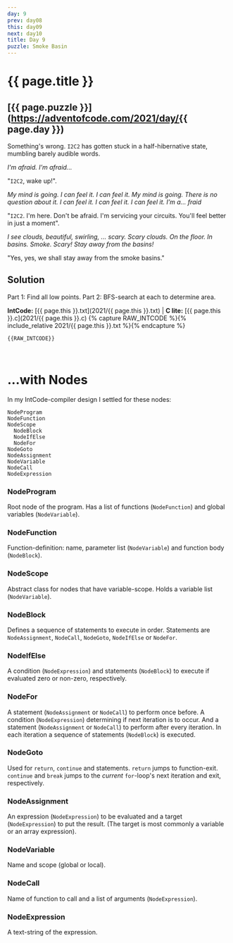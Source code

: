 ```yaml
---
day: 9
prev: day08
this: day09
next: day10
title: Day 9
puzzle: Smoke Basin
---
```

# {{ page.title }}

## [{{ page.puzzle }}](https://adventofcode.com/2021/day/{{ page.day }})

Something's wrong. `I2C2` has gotten stuck in a half-hibernative state, mumbling barely audible words.

*I'm afraid. I’m afraid...*

"`I2C2`, wake up!".

*My mind is going. I can feel it. I can feel it. My mind is going. There is no question about it. I can feel it. I can feel it. I can feel it. I’m a... fraid*

"`I2C2`. I'm here. Don't be afraid. I'm servicing your circuits. You'll feel better in just a moment".

*I see clouds, beautiful, swirling, ... scary. Scary clouds. On the floor. In basins. Smoke. Scary! Stay away from the basins!*

"Yes, yes, we shall stay away from the smoke basins."


## Solution

Part 1: Find all low points. Part 2: BFS-search at each to determine area.

**IntCode:** [{{ page.this }}.txt](2021/{{ page.this }}.txt) &#124; **C lite:** [{{ page.this }}.c](2021/{{ page.this }}.c)
{% capture RAW_INTCODE %}{% include_relative 2021/{{ page.this }}.txt %}{% endcapture %}

```
{{RAW_INTCODE}}
```

&nbsp;

# ...with Nodes

In my IntCode-compiler design I settled for these nodes:

```
NodeProgram
NodeFunction
NodeScope
  NodeBlock
  NodeIfElse
  NodeFor
NodeGoto
NodeAssignment
NodeVariable
NodeCall
NodeExpression
```

### NodeProgram
Root node of the program. Has a list of functions (`NodeFunction`) and global variables (`NodeVariable`).

### NodeFunction
Function-definition: name, parameter list (`NodeVariable`) and function body (`NodeBlock`).

### NodeScope
Abstract class for nodes that have variable-scope. Holds a variable list (`NodeVariable`).

### NodeBlock
Defines a sequence of statements to execute in order. Statements are `NodeAssignment`, `NodeCall`, `NodeGoto`, `NodeIfElse` or `NodeFor`.

### NodeIfElse
A condition (`NodeExpression`) and statements (`NodeBlock`) to execute if evaluated zero or non-zero, respectively.

### NodeFor
A statement (`NodeAssignment` or `NodeCall`) to perform once before. A condition (`NodeExpression`) determining if next iteration is to occur. And a statement (`NodeAssignment` or `NodeCall`) to perform after every iteration. In each iteration a sequence of statements (`NodeBlock`) is executed.

### NodeGoto
Used for `return`, `continue` and statements. `return` jumps to function-exit. `continue` and `break` jumps to the *current* `for`-loop's next iteration and exit, respectively.

### NodeAssignment
An expression (`NodeExpression`) to be evaluated and a target (`NodeExpression`) to put the result. (The target is most commonly a variable or an array expression).

### NodeVariable
Name and scope (global or local).

### NodeCall
Name of function to call and a list of arguments (`NodeExpression`).

### NodeExpression
A text-string of the expression.
